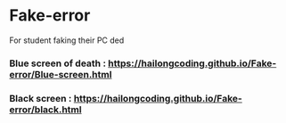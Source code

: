 # Fake-error
For student faking their PC ded
### Blue screen of death :  https://hailongcoding.github.io/Fake-error/Blue-screen.html
### Black screen : https://hailongcoding.github.io/Fake-error/black.html
